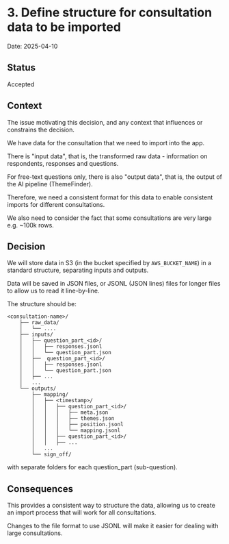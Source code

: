 # 3. Define structure for consultation data to be imported

Date: 2025-04-10

## Status

Accepted


## Context

The issue motivating this decision, and any context that influences or constrains the decision.

We have data for the consultation that we need to import into the app. 

There is "input data", that is, the transformed raw data - information on respondents, responses and questions.

For free-text questions only, there is also "output data", that is, the output of the AI pipeline (ThemeFinder).

Therefore, we need a consistent format for this data to enable consistent imports for different consultations.

We also need to consider the fact that some consultations are very large e.g. ~100k rows.


## Decision

We will store data in S3 (in the bucket specified by `AWS_BUCKET_NAME`) in a standard structure, separating inputs and outputs.

Data will be saved in JSON files, or JSONL (JSON lines) files for longer files to allow us to read it line-by-line.


The structure should be:

```
<consultation-name>/
    ├── raw_data/
    │   └── ....
    ├── inputs/
    │   ├── question_part_<id>/
    │   │   ├── responses.jsonl
    │   │   └── question_part.json
    │   ├──  question_part_<id>/
    │   │   ├── responses.jsonl
    │   │   └── question_part.json
    │   ├── ...
    │   ...
    └── outputs/
        ├── mapping/
        │   ├── <timestamp>/
        │   │   ├── question_part_<id>/
        │   │   │   ├── meta.json
        │   │   │   ├── themes.json
        │   │   │   ├── position.jsonl
        │   │   │   └── mapping.jsonl
        │   │   ├── question_part_<id>/
        │   │   ├── ...
        │   ...  
        └── sign_off/
```
with separate folders for each question_part (sub-question).



## Consequences

This provides a consistent way to structure the data, allowing us to create an import process that will work for all consultations.

Changes to the file format to use JSONL will make it easier for dealing with large consultations.
